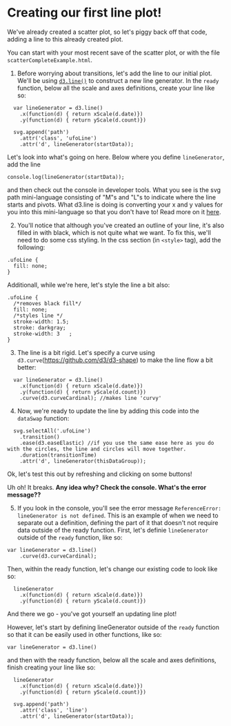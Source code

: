 # Creating our first line plot!

We've already created a scatter plot, so let's piggy back off that code, adding a line to this already created plot.

You can start with your most recent save of the scatter plot, or with the file `scatterCompleteExample.html`. 

1. Before worrying about transitions, let's add the line to our initial plot. We'll be using [`d3.line()`](https://github.com/d3/d3-shape#lines) to construct a new line generator. In the `ready` function, below all the scale and axes definitions, create your line like so:

```
  var lineGenerator = d3.line()
    .x(function(d) { return xScale(d.date)})
    .y(function(d) { return yScale(d.count)})

  svg.append('path')
    .attr('class', 'ufoLine')
    .attr('d', lineGenerator(startData));
```

Let's look into what's going on here. Below where you define `lineGenerator`, add the line 

`console.log(lineGenerator(startData));` 

and then check out the console in developer tools. What you see is the svg path mini-language consisting of "M"s and "L"s to indicate where the line starts and pivots. What d3.line is doing is converting your x and y values for you into this mini-language so that you don't have to! Read more on it [here](https://www.dashingd3js.com/svg-paths-and-d3js).

2. You'll notice that although you've created an outline of your line, it's also filled in with black, which is not quite what we want. To fix this, we'll need to do some css styling. In the css section (in `<style>` tag), add the following:

```
.ufoLine {
  fill: none;
}
```

Additionall, while we're here, let's style the line a bit also:

```
.ufoLine {
  /*removes black fill*/
  fill: none;
  /*styles line */
  stroke-width: 1.5;
  stroke: darkgray;
  stroke-width: 3   ;
}
```

3. The line is a bit rigid. Let's specify a curve using `d3.curve`(https://github.com/d3/d3-shape) to make the line flow a bit better:

```
  var lineGenerator = d3.line()
    .x(function(d) { return xScale(d.date)})
    .y(function(d) { return yScale(d.count)})
    .curve(d3.curveCardinal); //makes line 'curvy'
```

4. Now, we're ready to update the line by adding this code into the `dataSwap` function:

```
  svg.selectAll('.ufoLine')
    .transition()
    .ease(d3.easeElastic) //if you use the same ease here as you do with the circles, the line and circles will move together.
    .duration(transitionTime)
    .attr('d', lineGenerator(thisDataGroup));
```

Ok, let's test this out by refreshing and clicking on some buttons!

Uh oh! It breaks. **Any idea why? Check the console. What's the error message??**

5. If you look in the console, you'll see the error message `ReferenceError: lineGenerator is not defined`. This is an example of when we need to separate out a definition, defining the part of it that doesn't not require data outside of the ready function. First, let's definie `lineGenerator` outside of the `ready` function, like so:

```
var lineGenerator = d3.line()
    .curve(d3.curveCardinal);
```

Then, within the ready function, let's change our existing code to look like so:

```
  lineGenerator
    .x(function(d) { return xScale(d.date)})
    .y(function(d) { return yScale(d.count)})
```

And there we go - you've got yourself an updating line plot!






However, let's start by defining lineGenerator outside of the `ready` function so that it can be easily used in other functions, like so:

`var lineGenerator = d3.line()`

and then with the ready function, below all the scale and axes definitions, finish creating your line like so:

```
  lineGenerator
    .x(function(d) { return xScale(d.date)})
    .y(function(d) { return yScale(d.count)})

  svg.append('path')
    .attr('class', 'line')
    .attr('d', lineGenerator(startData));
```
